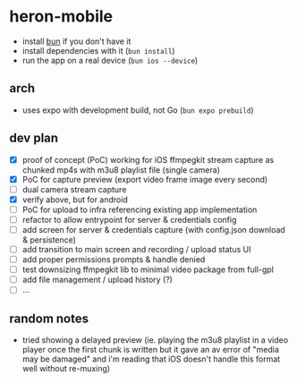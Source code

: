 # heron-mobile

- install [bun](https://bun.sh/) if you don't have it
- install dependencies with it (`bun install`)
- run the app on a real device (`bun ios --device`)

## arch

- uses expo with development build, not Go (`bun expo prebuild`)

## dev plan

- [x] proof of concept (PoC) working for iOS ffmpegkit stream capture as chunked mp4s with m3u8 playlist file (single camera)
- [x] PoC for capture preview (export video frame image every second)
- [ ] dual camera stream capture
- [x] verify above, but for android
- [ ] PoC for upload to infra referencing existing app implementation
- [ ] refactor to allow entrypoint for server & credentials config
- [ ] add screen for server & credentials capture (with config.json download & persistence)
- [ ] add transition to main screen and recording / upload status UI
- [ ] add proper permissions prompts & handle denied
- [ ] test downsizing ffmpegkit lib to minimal video package from full-gpl
- [ ] add file management / upload history (?)
- [ ] ...

## random notes

- tried showing a delayed preview (ie. playing the m3u8 playlist in a video player once the first chunk is written but it gave an av error of "media may be damaged" and i'm reading that iOS doesn't handle this format well without re-muxing)
